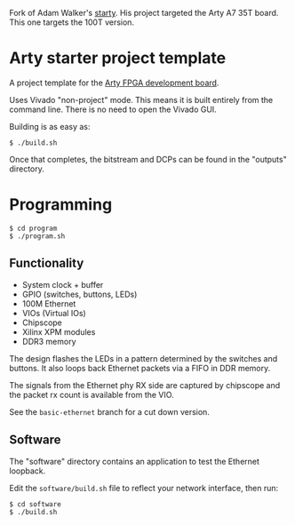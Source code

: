 Fork of Adam Walker's [starty](https://github.com/adamwalker/starty). His project targeted the Arty A7 35T board. This one targets the 100T version.

# Arty starter project template

A project template for the [Arty FPGA development board](https://store.digilentinc.com/arty-a7-artix-7-fpga-development-board-for-makers-and-hobbyists/).

Uses Vivado "non-project" mode. This means it is built entirely from the command line. There is no need to open the Vivado GUI. 

Building is as easy as:
```
$ ./build.sh
```
Once that completes, the bitstream and DCPs can be found in the "outputs" directory.

# Programming

```
$ cd program
$ ./program.sh
```

## Functionality
* System clock + buffer
* GPIO (switches, buttons, LEDs)
* 100M Ethernet
* VIOs (Virtual IOs)
* Chipscope
* Xilinx XPM modules
* DDR3 memory

The design flashes the LEDs in a pattern determined by the switches and buttons. It also loops back Ethernet packets via a FIFO in DDR memory. 

The signals from the Ethernet phy RX side are captured by chipscope and the packet rx count is available from the VIO.

See the `basic-ethernet` branch for a cut down version. 

## Software
The "software" directory contains an application to test the Ethernet loopback.

Edit the `software/build.sh` file to reflect your network interface, then run:
```
$ cd software
$ ./build.sh
```
